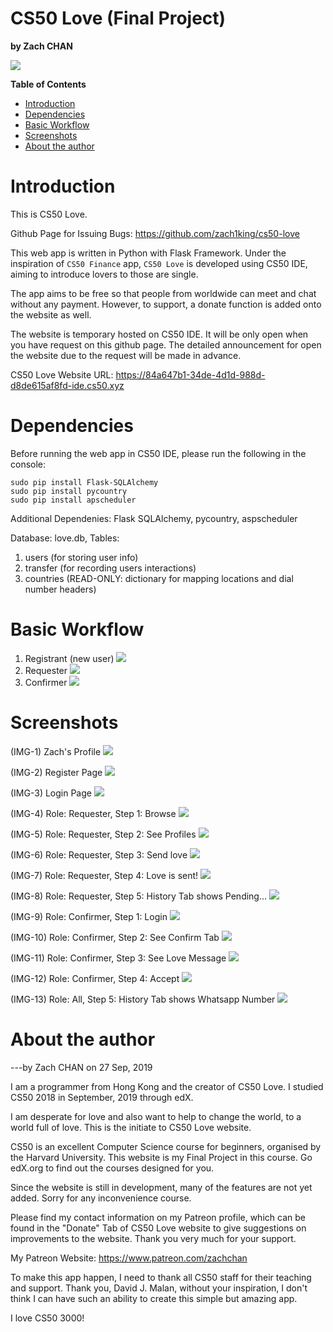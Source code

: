 # CS50 Love (Final Project)
**by Zach CHAN**

![](https://icon-library.net/images/love-icon-png/love-icon-png-14.jpg)


**Table of Contents**

<!-- TOC depthFrom:2 -->

- [Introduction](#introduction)
- [Dependencies](#dependencies)
- [Basic Workflow](#basic-workflow)
- [Screenshots](#screenshots)
- [About the author](#about-the-author)

<!-- /TOC -->


# Introduction
This is CS50 Love. 

Github Page for Issuing Bugs: https://github.com/zach1king/cs50-love

This web app is written in Python with Flask Framework. Under the inspiration of ```CS50 Finance``` app, ```CS50 Love``` is developed using CS50 IDE, aiming to introduce lovers to those are single.

The app aims to be free so that people from worldwide can meet and chat without any payment. However, to support, a donate function is added onto the website as well.

The website is temporary hosted on CS50 IDE. It will be only open when you have request on this github page. The detailed announcement for open the website due to the request will be made in advance.

CS50 Love Website URL: https://84a647b1-34de-4d1d-988d-d8de615af8fd-ide.cs50.xyz

# Dependencies
Before running the web app in CS50 IDE, please run the following in the console:
```shell
sudo pip install Flask-SQLAlchemy
sudo pip install pycountry
sudo pip install apscheduler
```
Additional Dependenies: Flask SQLAlchemy, pycountry, aspscheduler

Database: love.db,
Tables:
1. users (for storing user info)
2. transfer (for recording users interactions)
3. countries (READ-ONLY: dictionary for mapping locations and dial number headers)

# Basic Workflow
1. Registrant (new user)
![](https://i.imgur.com/jjsDiFG.jpg)
2. Requester
![](https://imgur.com/NhyrazD.jpg)
3. Confirmer
![](https://imgur.com/MYHpH0R.jpg)

# Screenshots
(IMG-1)	Zach's Profile
![](https://i.imgur.com/FMvQn0y.jpg)

(IMG-2) Register Page
![](https://i.imgur.com/qWJcdwA.jpg)

(IMG-3) Login Page
![](https://i.imgur.com/kT1q99k.jpg)

(IMG-4) Role: Requester, Step 1: Browse
![](https://i.imgur.com/83riGjN.jpg)

(IMG-5) Role: Requester, Step 2: See Profiles
![](https://i.imgur.com/zL8f3DJ.jpg)

(IMG-6) Role: Requester, Step 3: Send love
![](https://i.imgur.com/iS8n452.jpg)

(IMG-7) Role: Requester, Step 4: Love is sent!
![](https://i.imgur.com/jPQ9Q5I.jpg)

(IMG-8) Role: Requester, Step 5: History Tab shows Pending...
![](https://i.imgur.com/pcZkPFx.jpg)

(IMG-9) Role: Confirmer, Step 1: Login
![](https://i.imgur.com/SkEwOzR.jpg)

(IMG-10) Role: Confirmer, Step 2: See Confirm Tab
![](https://i.imgur.com/OnDmmYF.jpg)

(IMG-11) Role: Confirmer, Step 3: See Love Message
![](https://i.imgur.com/iEkKyzu.jpg)

(IMG-12) Role: Confirmer, Step 4: Accept
![](https://i.imgur.com/uWK7X0J.jpg)

(IMG-13) Role: All, Step 5: History Tab shows Whatsapp Number
![](https://i.imgur.com/bzDQ5zg.jpg)


# About the author
---by Zach CHAN on 27 Sep, 2019

I am a programmer from Hong Kong and the creator of CS50 Love. I studied CS50 2018 in September, 2019 through edX.

I am desperate for love and also want to help to change the world, to a world full of love. This is the initiate to CS50 Love website.

CS50 is an excellent Computer Science course for beginners, organised by the Harvard University. This website is my Final Project in this course. Go edX.org to find out the courses designed for you.

Since the website is still in development, many of the features are not yet added. Sorry for any inconvenience course.

Please find my contact information on my Patreon profile, which can be found in the "Donate" Tab of CS50 Love website to give suggestions on improvements to the website. Thank you very much for your support.

My Patreon Website: https://www.patreon.com/zachchan

To make this app happen, I need to thank all CS50 staff for their teaching and support. Thank you, David J. Malan, without your inspiration, I don't think I can have such an ability to create this simple but amazing app.

I love CS50 3000!
